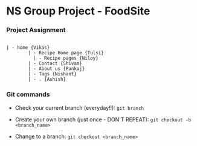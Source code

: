 # NS Group Project - FoodSite

### Project Assignment
```

| - home {Vikas}
        | - Recipe Home page {Tulsi}
          | - Recipe pages {Niloy}
        | - Contact {Shivam}
        | - About us {Pankaj}
        | - Tags {Nishant}
        | - . {Ashish}
```

### Git commands

<!-- Ctrl + ` > Terminal Toggle -->

+ Check your current branch (everyday!!):
`git branch`

+ Create your own branch (just once - DON'T REPEAT):
`git checkout -b <branch_name>`

+ Change to a branch:
`git checkout <branch_name>`


